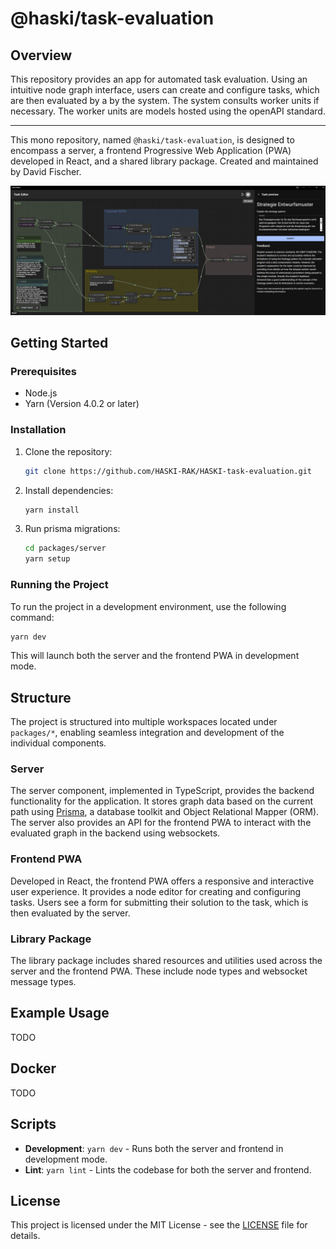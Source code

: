 # @haski/task-evaluation

## Overview

This repository provides an app for automated task evaluation. Using an intuitive node graph interface, users can create and configure tasks, which are then evaluated by a by the system. The system consults worker units if necessary. The worker units are models hosted using the openAPI standard.

---

This mono repository, named `@haski/task-evaluation`, is designed to encompass a server, a frontend Progressive Web Application (PWA) developed in React, and a shared library package.
Created and maintained by David Fischer.

![Thumbnail](.github/thumbnail.png)

## Getting Started

### Prerequisites

- Node.js
- Yarn (Version 4.0.2 or later)

### Installation

1. Clone the repository:

   ```bash
   git clone https://github.com/HASKI-RAK/HASKI-task-evaluation.git
   ```

2. Install dependencies:
   ```bash
   yarn install
   ```
3. Run prisma migrations:
   ```bash
   cd packages/server
   yarn setup
   ```

### Running the Project

To run the project in a development environment, use the following command:

```bash
yarn dev
```

This will launch both the server and the frontend PWA in development mode.

## Structure

The project is structured into multiple workspaces located under `packages/*`, enabling seamless integration and development of the individual components.

### Server

The server component, implemented in TypeScript, provides the backend functionality for the application. It stores graph data based on the current path using [Prisma](https://www.prisma.io/), a database toolkit and Object Relational Mapper (ORM). The server also provides an API for the frontend PWA to interact with the evaluated graph in the backend using websockets.

### Frontend PWA

Developed in React, the frontend PWA offers a responsive and interactive user experience. It provides a node editor for creating and configuring tasks. Users see a form for submitting their solution to the task, which is then evaluated by the server.

### Library Package

The library package includes shared resources and utilities used across the server and the frontend PWA. These include node types and websocket message types.

## Example Usage

TODO

## Docker

TODO

## Scripts

- **Development**: `yarn dev` - Runs both the server and frontend in development mode.
- **Lint**: `yarn lint` - Lints the codebase for both the server and frontend.

## License

This project is licensed under the MIT License - see the [LICENSE](LICENSE) file for details.
